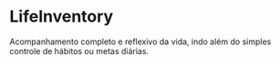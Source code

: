 # LifeInventory
Acompanhamento completo e reflexivo da vida, indo além do simples controle de hábitos ou metas diárias.
